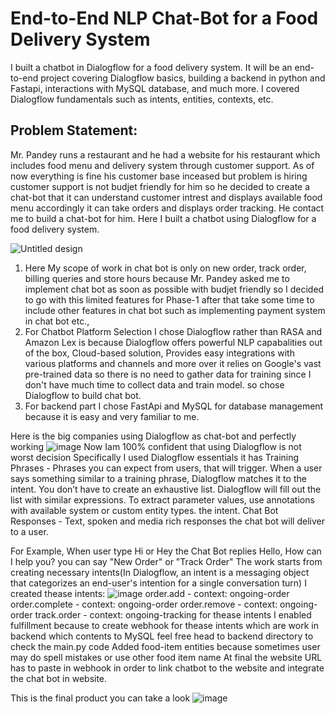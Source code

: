 # End-to-End NLP Chat-Bot for a Food Delivery System

I built a chatbot in Dialogflow for a food delivery system. It will be an end-to-end project covering Dialogflow basics, building a backend in python and Fastapi, interactions with MySQL database, and much more. I covered Dialogflow fundamentals such as intents, entities, contexts, etc.

## Problem Statement:

Mr. Pandey runs a restaurant and he had a website for his restaurant which includes food menu and delivery system through customer support. As of now everything is fine his customer base inceased but problem is hiring customer support is not budjet friendly for him so he decided to create a chat-bot that it can understand customer intrest and displays available food menu accordingly it can take orders and displays order tracking. He contact me to build a chat-bot for him. Here I built a chatbot using Dialogflow for a food delivery system.

![Untitled design](https://github.com/user-attachments/assets/e0049e26-26c4-4308-9c63-dbc25881d163)

1. Here My scope of work in chat bot is only on new order, track order, billing queries and store hours because Mr. Pandey asked me to implement chat bot as soon as possible with budjet friendly so I decided to go with this limited features for Phase-1 after that take some time to include other features in chat bot such as implementing payment system in chat bot etc.,
2. For Chatbot Platform Selection I chose Dialogflow rather than RASA and Amazon Lex is because Dialogflow offers powerful NLP capabalities out of the box, Cloud-based solution, Provides easy integrations with various platforms and channels and more over it relies on Google's vast pre-trained data so there is no need to gather data for training since I don't have much time to collect data and train model. so chose Dialogflow to build chat bot.
3. For backend part I chose FastApi and MySQL for database management because it is easy and very familiar to me.

Here is the big companies using Dialogflow as chat-bot and perfectly working
![image](https://github.com/user-attachments/assets/848410c5-8574-48a7-bc2d-482373e867fd)
Now Iam 100% confident that using Dialogflow is not worst decision
Specifically I used Dialogflow essentials it has Training Phrases - Phrases you can expect from users, that will trigger. When a user says something similar to a training phrase, Dialogflow matches it to the intent. You don’t have to create an exhaustive list. Dialogflow will fill out the list with similar expressions. To extract parameter values, use annotations with available system or custom entity types.
the intent.
Chat Bot Responses - Text, spoken and media rich responses the chat bot will deliver to a user.

For Example, When user type Hi or Hey the Chat Bot replies Hello, How can I help you? you can say "New Order" or "Track Order"
The work starts from creating necessary intents(In Dialogflow, an intent is a messaging object that categorizes an end-user's intention for a single conversation turn)
I created thease intents:
![image](https://github.com/user-attachments/assets/725993df-260f-41f9-a6ef-f92d0a2b573a)
order.add - context: ongoing-order
order.complete - context: ongoing-order
order.remove - context: ongoing-order
track.order - context: ongoing-tracking
for thease intents I enabled fulfillment because to create webhook for thease intents which are work in backend which contents to MySQL feel free head to backend directory to check the main.py code
Added food-item entities because sometimes user may do spell mistakes or use other food item name
At final the website URL has to paste in webhook in order to link chatbot to the website and integrate the chat bot in website.

This is the final product you can take a look
![image](https://github.com/user-attachments/assets/a682cb29-4a13-4e3e-b12f-21a6e34b0a89)
